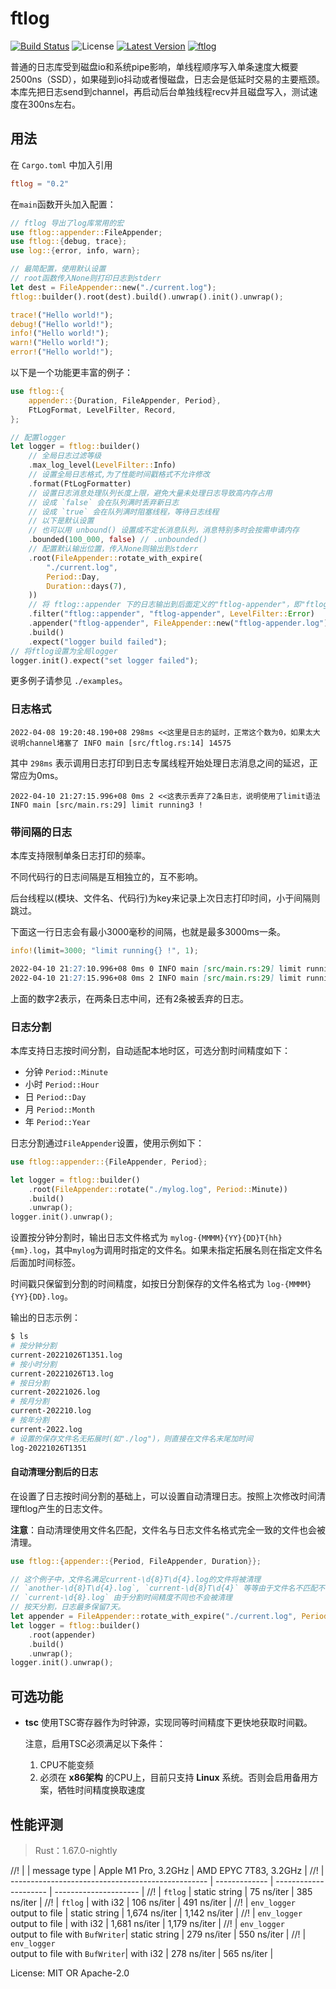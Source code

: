 # ftlog

[![Build Status](https://github.com/nonconvextech/ftlog/workflows/CI%20%28Linux%29/badge.svg?branch=main)](https://github.com/nonconvextech/ftlog/actions)
![License](https://img.shields.io/crates/l/ftlog.svg)
[![Latest Version](https://img.shields.io/crates/v/ftlog.svg)](https://crates.io/crates/ftlog)
[![ftlog](https://docs.rs/ftlog/badge.svg)](https://docs.rs/ftlog)

普通的日志库受到磁盘io和系统pipe影响，单线程顺序写入单条速度大概要2500ns（SSD），如果碰到io抖动或者慢磁盘，日志会是低延时交易的主要瓶颈。
本库先把日志send到channel，再启动后台单独线程recv并且磁盘写入，测试速度在300ns左右。

## 用法

在 `Cargo.toml` 中加入引用
```toml
ftlog = "0.2"
```

在`main`函数开头加入配置：
```rust
// ftlog 导出了log库常用的宏
use ftlog::appender::FileAppender;
use ftlog::{debug, trace};
use log::{error, info, warn};

// 最简配置，使用默认设置
// root函数传入None则打印日志到stderr
let dest = FileAppender::new("./current.log");
ftlog::builder().root(dest).build().unwrap().init().unwrap();

trace!("Hello world!");
debug!("Hello world!");
info!("Hello world!");
warn!("Hello world!");
error!("Hello world!");

```

以下是一个功能更丰富的例子：

```rust
use ftlog::{
    appender::{Duration, FileAppender, Period},
    FtLogFormat, LevelFilter, Record,
};

// 配置logger
let logger = ftlog::builder()
    // 全局日志过滤等级
    .max_log_level(LevelFilter::Info)
    // 设置全局日志格式,为了性能时间戳格式不允许修改
    .format(FtLogFormatter)
    // 设置日志消息处理队列长度上限，避免大量未处理日志导致高内存占用
    // 设成 `false` 会在队列满时丢弃新日志
    // 设成 `true` 会在队列满时阻塞线程，等待日志线程
    // 以下是默认设置
    // 也可以用 unbound() 设置成不定长消息队列，消息特别多时会按需申请内存
    .bounded(100_000, false) // .unbounded()
    // 配置默认输出位置，传入None则输出到stderr
    .root(FileAppender::rotate_with_expire(
        "./current.log",
        Period::Day,
        Duration::days(7),
    ))
    // 将 ftlog::appender 下的日志输出到后面定义的"ftlog-appender"，即"ftlog-appender.log"文件
    .filter("ftlog::appender", "ftlog-appender", LevelFilter::Error)
    .appender("ftlog-appender", FileAppender::new("ftlog-appender.log"))
    .build()
    .expect("logger build failed");
// 将ftlog设置为全局logger
logger.init().expect("set logger failed");
```

更多例子请参见 `./examples`。

### 日志格式

```plain
2022-04-08 19:20:48.190+08 298ms <<这里是日志的延时，正常这个数为0，如果太大说明channel堵塞了 INFO main [src/ftlog.rs:14] 14575
```

其中 `298ms` 表示调用日志打印到日志专属线程开始处理日志消息之间的延迟，正常应为0ms。

```plain
2022-04-10 21:27:15.996+08 0ms 2 <<这表示丢弃了2条日志，说明使用了limit语法 INFO main [src/main.rs:29] limit running3 !
```

### 带间隔的日志

本库支持限制单条日志打印的频率。

不同代码行的日志间隔是互相独立的，互不影响。

后台线程以(模块、文件名、代码行)为key来记录上次日志打印时间，小于间隔则跳过。

下面这一行日志会有最小3000毫秒的间隔，也就是最多3000ms一条。
```rust
info!(limit=3000; "limit running{} !", 1);
```

```markdown
2022-04-10 21:27:10.996+08 0ms 0 INFO main [src/main.rs:29] limit running 3s !
2022-04-10 21:27:15.996+08 0ms 2 INFO main [src/main.rs:29] limit running 3s !
```
上面的数字2表示，在两条日志中间，还有2条被丢弃的日志。

### 日志分割

本库支持日志按时间分割，自动适配本地时区，可选分割时间精度如下：

- 分钟 `Period::Minute`
- 小时 `Period::Hour`
- 日 `Period::Day`
- 月 `Period::Month`
- 年 `Period::Year`

日志分割通过`FileAppender`设置，使用示例如下：

```rust
use ftlog::appender::{FileAppender, Period};

let logger = ftlog::builder()
    .root(FileAppender::rotate("./mylog.log", Period::Minute))
    .build()
    .unwrap();
logger.init().unwrap();
```

设置按分钟分割时，输出日志文件格式为 `mylog-{MMMM}{YY}{DD}T{hh}{mm}.log`，其中`mylog`为调用时指定的文件名。如果未指定拓展名则在指定文件名后面加时间标签。

时间戳只保留到分割的时间精度，如按日分割保存的文件名格式为 `log-{MMMM}{YY}{DD}.log`。

输出的日志示例：
```sh
$ ls
# 按分钟分割
current-20221026T1351.log
# 按小时分割
current-20221026T13.log
# 按日分割
current-20221026.log
# 按月分割
current-202210.log
# 按年分割
current-2022.log
# 设置的保存文件名无拓展时(如"./log")，则直接在文件名末尾加时间
log-20221026T1351
```

#### 自动清理分割后的日志

在设置了日志按时间分割的基础上，可以设置自动清理日志。按照上次修改时间清理ftlog产生的日志文件。

**注意**：自动清理使用文件名匹配，文件名与日志文件名格式完全一致的文件也会被清理。

```rust
use ftlog::{appender::{Period, FileAppender, Duration}};

// 这个例子中，文件名满足current-\d{8}T\d{4}.log的文件将被清理
// `another-\d{8}T\d{4}.log`, `current-\d{8}T\d{4}` 等等由于文件名不匹配不会被清理
// `current-\d{8}.log` 由于分割时间精度不同也不会被清理
// 按天分割，日志最多保留7天。
let appender = FileAppender::rotate_with_expire("./current.log", Period::Day, Duration::days(7));
let logger = ftlog::builder()
    .root(appender)
    .build()
    .unwrap();
logger.init().unwrap();
```
## 可选功能
- **tsc**
  使用TSC寄存器作为时钟源，实现同等时间精度下更快地获取时间戳。

  注意，启用TSC必须满足以下条件：
  1. CPU不能变频
  1. 必须在 **x86架构** 的CPU上，目前只支持 **Linux** 系统。否则会启用备用方案，牺牲时间精度换取速度

## 性能评测

> Rust：1.67.0-nightly

//! |                                                   |  message type | Apple M1 Pro, 3.2GHz  | AMD EPYC 7T83, 3.2GHz |
//! | ------------------------------------------------- | ------------- | --------------------- | --------------------- |
//! | `ftlog`                                           | static string |   75 ns/iter    | 385 ns/iter    |
//! | `ftlog`                                           | with i32      |   106 ns/iter   | 491 ns/iter    |
//! | `env_logger` <br/> output to file                 | static string | 1,674 ns/iter  | 1,142 ns/iter   |
//! | `env_logger` <br/> output to file                 | with i32      | 1,681 ns/iter   | 1,179 ns/iter   |
//! | `env_logger` <br/> output to file with `BufWriter`| static string | 279 ns/iter     | 550 ns/iter     |
//! | `env_logger` <br/> output to file with `BufWriter`| with i32      | 278 ns/iter     | 565 ns/iter     |

License: MIT OR Apache-2.0
